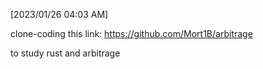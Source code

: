 [2023/01/26 04:03 AM]

clone-coding this link: https://github.com/Mort1B/arbitrage

to study rust and arbitrage